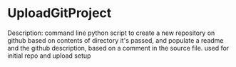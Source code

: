 # UploadGitProject

Description: command line python script to create a new repository on github based on contents of directory it's passed, and populate a readme and the github description, based on a comment in the source file. used for initial repo and upload setup